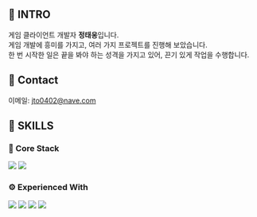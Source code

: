 ## 📌 INTRO
게임 클라이언트 개발자 **정태웅**입니다.  
게임 개발에 흥미를 가지고, 여러 가지 프로젝트를 진행해 보았습니다.  
한 번 시작한 일은 끝을 봐야 하는 성격을 가지고 있어, 끈기 있게 작업을 수행합니다.

## 📌 Contact
이메일: jto0402@nave.com

## 📌 SKILLS
### 🔧 Core Stack  
<p>
  <img src="https://img.shields.io/badge/Unity-000000?style=for-the-badge&logo=unity&logoColor=white"/>
  <img src="https://img.shields.io/badge/C%23-239120?style=for-the-badge&logo=c-sharp&logoColor=white"/>
</p>


### ⚙️ Experienced With  
<p>
  <img src="https://img.shields.io/badge/C++-00599C?style=for-the-badge&logo=c%2B%2B&logoColor=white"/>
  <img src="https://img.shields.io/badge/C-00599C?style=for-the-badge&logo=c&logoColor=white"/>
  <img src="https://img.shields.io/badge/Firebase-FFCA28?style=for-the-badge&logo=firebase&logoColor=white"/>
  <img src="https://img.shields.io/badge/Photon-3498DB?style=for-the-badge&logo=photon&logoColor=white"/>
</p>
